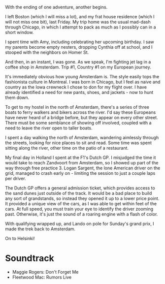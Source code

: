 With the ending of one adventure, another begins.

I left Boston (which I will miss a lot), and my frat house residence (which I will not miss one bit), last Friday. My trip home was the usual mad-dash through Chicago, in which I attempt to pack as much as I possibly can in a short window.

I spent time with Amy, including celebrating her upcoming birthday. I saw my parents become empty nesters, dropping Cynthia off at school, and I stooped with the neighbors on Homer St.

And then, in an instant, I was gone. As we speak, I'm fighting jet lag in a coffee shop in Amsterdam. Trip #1, Country #1 on my European journey.

It's immediately obvious how young Amsterdam is. The style easily tops the fashionista culture in Montreal. I was born in Chicago, but I feel as naive and country as the Iowa crewneck I chose to don for my flight over. I have already identified a need for new pants, shoes, and jackets - now to hunt them down.

To get to my hostel in the north of Amsterdam, there's a series of three boats to ferry walkers and bikers across the river. I'd say these Europeans have never heard of a bridge before, but they appear on every other street. There must be some semblance of showing off involved, coupled with a need to leave the river open to taller boats.

I spent a day walking the north of Amsterdam, wandering aimlessly through the streets, looking for nice places to sit and read. Some time was spent sitting along the river, other time on the patio of a restaurant.

My final day in Holland I spent at the F1's Dutch GP. I misjudged the time it would take to reach Zandvoort from Amsterdam, so I showed up part of the way through free practice 3. Logan Sargent, the lone American driver on the grid, managed to crash early on - limiting the session to just a couple laps per driver.

The Dutch GP offers a general admission ticket, which provides access to the sand dunes just outside of the track. It would be a bad place to build any sort of grandstands, so instead they opened it up to a lower price point. It provided a unique view of the cars, as I was able to get within feet of the cars. At full speed, you must train your eye to identify the driver zooming past. Otherwise, it's just the sound of a roaring engine with a flash of color.

With qualifying wrapped up, and Lando on pole for Sunday's grand prix, I made the trek back to Amsterdam.

On to Helsinki!

# Soundtrack

- Maggie Rogers: Don't Forget Me
- Fleetwood Mac: Rumors Live
